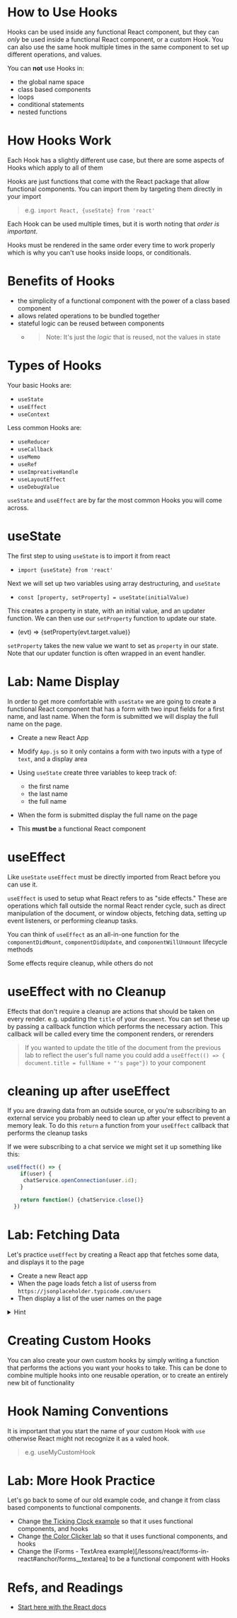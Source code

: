 # How to Use Hooks

Hooks can be used inside any functional React component, but they can *only* be used inside a functional React component, or a custom Hook. You can also use the same hook multiple times in the same component to set up different operations, and values.

You can **not** use Hooks in:

- the global name space
- class based components
- loops
- conditional statements
- nested functions

# How Hooks Work

Each Hook has a slightly different use case, but there are some aspects of Hooks which apply to all of them

Hooks are just functions that come with the React package that allow functional components. You can import them by targeting them directly in your import

> e.g. `import React, {useState} from 'react'`

Each Hook can be used multiple times, but it is worth noting that *order is important*.

Hooks must be rendered in the same order every time to work properly which is why you can't use hooks inside loops, or conditionals.

# Benefits of Hooks

- the simplicity of a functional component with the power of a class based component
- allows related operations to be bundled together
- stateful logic can be reused between components
  - > Note: It's just the *logic* that is reused, not the values in state

# Types of Hooks

Your basic Hooks are:

- `useState`
- `useEffect`
- `useContext`

Less common Hooks are: 

- `useReducer`
- `useCallback`
- `useMemo`
- `useRef`
- `useImpreativeHandle`
- `useLayoutEffect`
- `useDebugValue`

`useState` and `useEffect` are by far the most common Hooks you will come across.

# useState

The first step to using `useState` is to import it from react

  - `import {useState} from 'react'`

Next we will set up two variables using array destructuring, and `useState`

  - `const [property, setProperty] = useState(initialValue)`

This creates a property in state, with an initial value, and an updater function. We can then use our `setProperty` function to update our state.

  - (evt) => {setProperty(evt.target.value)}

`setProperty` takes the new value we want to set as `property` in our state. Note that our updater function is often wrapped in an event handler.

# Lab: Name Display

In order to get more comfortable with `useState` we are going to create a functional React component that has a form with two input fields for a first name, and last name. When the form is submitted we will display the full name on the page.

- Create a new React App
- Modify `App.js` so it only contains a form with two inputs with a type of `text`, and a display area
- Using `useState` create three variables to keep track of:
  - the first name
  - the last name
  - the full name

- When the form is submitted display the full name on the page
- This **must be** a functional React component

# useEffect

Like `useState` `useEffect` must be directly imported from React before you can use it.

`useEffect` is used to setup what React refers to as "side effects." These are operations which fall outside the normal React render cycle, such as direct manipulation of the document, or window objects, fetching data, setting up event listeners, or performing cleanup tasks.

You can think of `useEffect` as an all-in-one function for the `componentDidMount`, `componentDidUpdate`, and `componentWillUnmount` lifecycle methods

Some effects require cleanup, while others do not

# useEffect with no Cleanup

Effects that don't require a cleanup are actions that should be taken on every render. e.g. updating the `title` of your `document`. You can set these up by passing a callback function which performs the necessary action. This callback will be called every time the component renders, or rerenders

> If you wanted to update the title of the document from the previous lab to reflect the user's full name you could add a `useEffect(() => { document.title = fullName + "'s page"})` to your component

# cleaning up after useEffect

If you are drawing data from an outside source, or you're subscribing to an external service you probably need to clean up after your effect to prevent a memory leak. To do this `return` a function from your `useEffect` callback that performs the cleanup tasks

If we were subscribing to a chat service we might set it up something like this: 

```js
useEffect(() => {
    if(user) {
     chatService.openConnection(user.id);
    }

    return function() {chatService.close()}
  })
```

# Lab: Fetching Data

Let's practice `useEffect` by creating a React app that fetches some data, and displays it to the page

- Create a new React app
- When the page loads fetch a list of userss from `https://jsonplaceholder.typicode.com/users`
- Then display a list of the user names on the page

<details>
<summary>Hint</summary>

You may want to combine `useState`, and `useEffect` to achieve this.
</details>

# Creating Custom Hooks

You can also create your own custom hooks by simply writing a function that performs the actions you want your hooks to take. This can be done to combine multiple hooks into one reusable operation, or to create an entirely new bit of functionality

# Hook Naming Conventions

It is important that you start the name of your custom Hook with `use` otherwise React might not recognize it as a valed hook.

> e.g. useMyCustomHook

# Lab: More Hook Practice

Let's go back to some of our old example code, and change it from class based components to functional components.

- Change [the Ticking Clock example](lessons/react/props-and-state#anchor/state__manage_the_clock) so that it uses functional components, and hooks
- Change [the Color Clicker lab](/lessons/react/props-and-state#anchor/lab_color_clicker) so that it uses functional components, and hooks
- Change the (Forms - TextArea example)[/lessons/react/forms-in-react#anchor/forms__textarea] to be a functional component with Hooks

# Refs, and Readings

- [Start here with the React docs](https://reactjs.org/docs/hooks-intro.html)